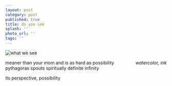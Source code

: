 ```yaml
---
layout: post
category: post
published: true
title: do you see
splash: ''
photo_url: ''
tags: ''
---
```

![what we see]({{site.baseurl}}/media/what-we-see.jpeg)
<!--more-->
<span class='date' style='float:right;'>*watercolor, ink*</span>  
  
  
meaner than your mom and is as hard as possibility  
pythagoras spouts spiritually 
definite infinity

its perspective, possibility
